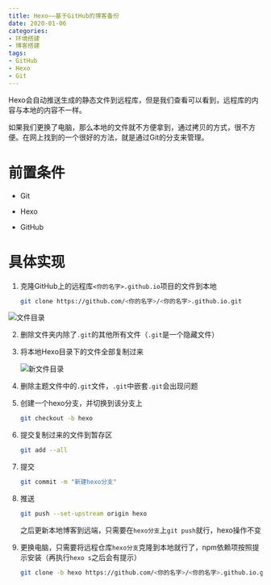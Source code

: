 ```yaml
---
title: Hexo——基于GitHub的博客备份
date: 2020-01-06
categories:
- 环境搭建
- 博客搭建
tags:
- GitHub
- Hexo
- Git
---
```


Hexo会自动推送生成的静态文件到远程库，但是我们查看可以看到，远程库的内容与本地的内容不一样。

如果我们更换了电脑，那么本地的文件就不方便拿到，通过拷贝的方式，很不方便。在网上找到的一个很好的方法，就是通过Git的分支来管理。

<!--more-->



# 前置条件

- Git

- Hexo

- GitHub

  

# 具体实现

1. 克隆GitHub上的远程库`<你的名字>.github.io`项目的文件到本地	

   ```bash
   git clone https://github.com/<你的名字>/<你的名字>.github.io.git
   ```

   

![文件目录](https://blog-1258865037.cos.ap-chengdu.myqcloud.com/Hexo——基于GitHub的博客备份/20200106215812.png)

2. 删除文件夹内除了`.git`的其他所有文件（`.git`是一个隐藏文件）

3. 将本地Hexo目录下的文件全部复制过来

   ![新文件目录](https://blog-1258865037.cos.ap-chengdu.myqcloud.com/Hexo——基于GitHub的博客备份/20200106220408.png)

4. 删除主题文件中的`.git`文件，`.git`中嵌套`.git`会出现问题

5. 创建一个hexo分支，并切换到该分支上

   ```bash
   git checkout -b hexo
   ```

6. 提交复制过来的文件到暂存区

   ```bash
   git add --all
   ```

7. 提交

   ```bash
   git commit -m "新建hexo分支"
   ```

8. 推送

   ```bash
   git push --set-upstream origin hexo
   ```

   之后更新本地博客到远端，只需要在`hexo分支`上`git push`就行，hexo操作不变

9. 更换电脑，只需要将远程仓库`hexo分支`克隆到本地就行了，npm依赖项按照提示安装（再执行`hexo s`之后会有提示）

   ```bash
   git clone -b hexo https://github.com/<你的名字>/<你的名字>.github.io.git
   ```

   

